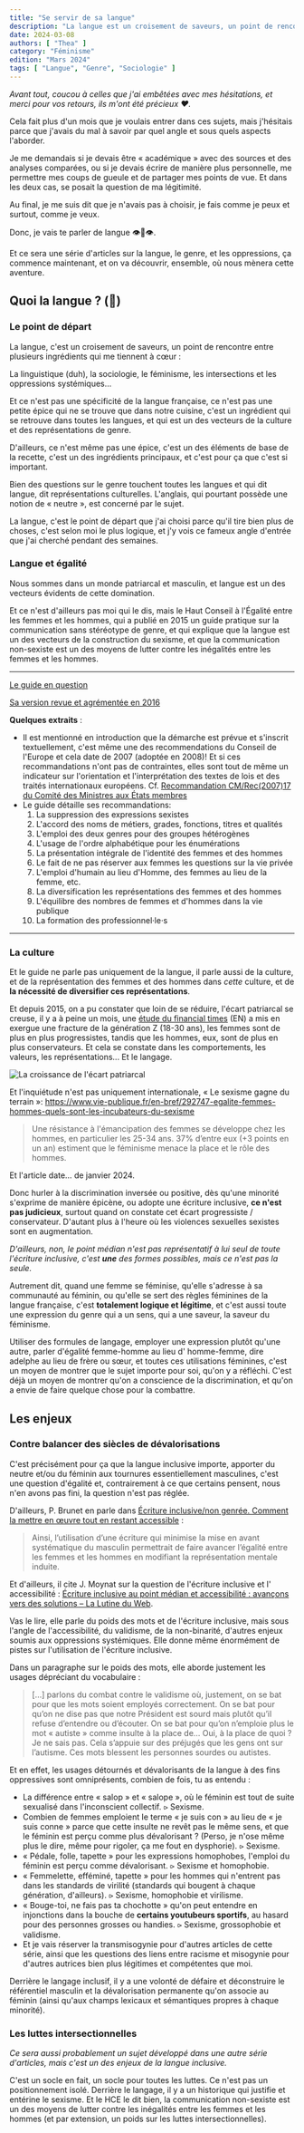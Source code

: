 ```yaml
---
title: "Se servir de sa langue"
description: "La langue est un croisement de saveurs, un point de rencontre entre plusieurs ingrédients : la linguistique, la sociologie, le féminisme, les intersections et les oppressions systémiques… Elle est un des vecteurs des représentations de genre."
date: 2024-03-08
authors: [ "Thea" ]
category: "Féminisme"
edition: "Mars 2024"
tags: [ "Langue", "Genre", "Sociologie" ]
---
```


*Avant tout, coucou à celles que j'ai embêtées avec mes hésitations, et merci pour vos retours, ils m'ont été précieux
❤️.*

Cela fait plus d'un mois que je voulais entrer dans ces sujets, mais j'hésitais parce que j'avais du mal à savoir par
quel angle et sous quels aspects l'aborder.

Je me demandais si je devais être « académique » avec des sources et des analyses comparées, ou si je devais écrire de
manière plus personnelle, me permettre mes coups de gueule et de partager mes points de vue. Et dans les deux cas, se
posait la question de ma légitimité.

Au final, je me suis dit que je n'avais pas à choisir, je fais comme je peux et surtout, comme je veux.

Donc, je vais te parler de langue 👁️👅👁️.

Et ce sera une série d'articles sur la langue, le genre, et les oppressions, ça commence maintenant, et on va découvrir,
ensemble, où nous mènera cette aventure.

## Quoi la langue ? (👅)

### Le point de départ

La langue, c'est un croisement de saveurs, un point de rencontre entre plusieurs ingrédients qui me tiennent à cœur :

La linguistique (duh), la sociologie, le féminisme, les intersections et les oppressions systémiques…

Et ce n'est pas une spécificité de la langue française, ce n'est pas une petite épice qui ne se trouve que dans notre
cuisine, c'est un ingrédient qui se retrouve dans toutes les langues, et qui est un des vecteurs de la culture et des
représentations de genre.

D'ailleurs, ce n'est même pas une épice, c'est un des éléments de base de la recette, c'est un des ingrédients
principaux, et c'est pour ça que c'est si important.

Bien des questions sur le genre touchent toutes les langues et qui dit langue, dit représentations culturelles.
L'anglais, qui pourtant possède une notion de « neutre », est concerné par le sujet.

La langue, c'est le point de départ que j'ai choisi parce qu'il tire bien plus de choses, c'est selon moi le plus
logique, et j'y vois ce fameux angle d'entrée que j'ai cherché pendant des semaines.

### Langue et égalité

Nous sommes dans un monde patriarcal et masculin, et langue est un des vecteurs évidents de cette domination.

Et ce n'est d'ailleurs pas moi qui le dis, mais le Haut Conseil à l'Égalité entre les femmes et les hommes, qui a publié
en 2015 un guide pratique sur la communication sans stéréotype de genre, et qui explique que la langue est un des
vecteurs de la construction du sexisme, et que la communication non-sexiste est un des moyens de lutter contre les
inégalités entre les femmes et les hommes.

---

[Le guide en question](https://www.haut-conseil-egalite.gouv.fr/IMG/pdf/hcefh__guide_pratique_com_sans_stereo-_vf-_2015_11_05.pdf)

[Sa version revue et agrémentée en 2016](https://haut-conseil-egalite.gouv.fr/IMG/pdf/guide_pour_une_communication_publique_sans_stereotype_de_sexe_vf_2016_11_02.compressed-2.pdf)

**Quelques extraits** :

- Il est mentionné en introduction que la démarche est prévue et s'inscrit textuellement, c'est même une des
  recommendations du Conseil de l'Europe et cela date de 2007 (adoptée en 2008)! Et si ces recommandations n'ont pas de
  contraintes, elles sont tout de même un indicateur sur l'orientation et l'interprétation des textes de lois et des
  traités internationaux européens.
  Cf. [Recommandation CM/Rec(2007)17 du Comité des Ministres aux États membres](https://search.coe.int/cm/Pages/result_details.aspx?ObjectID=09000016805d4ab3)
- Le guide détaille ses recommandations:
    1. La suppression des expressions sexistes
    2. L'accord des noms de métiers, grades, fonctions, titres et qualités
    3. L'emploi des deux genres pour des groupes hétérogènes
    4. L'usage de l'ordre alphabétique pour les énumérations
    5. La présentation intégrale de l'identité des femmes et des hommes
    6. Le fait de ne pas réserver aux femmes les questions sur la vie privée
    7. L'emploi d'humain au lieu d'Homme, des femmes au lieu de la femme, etc.
    8. La diversification les représentations des femmes et des hommes
    9. L'équilibre des nombres de femmes et d'hommes dans la vie publique
    10. La formation des professionnel·le·s

---

### La culture

Et le guide ne parle pas uniquement de la langue, il parle aussi de la culture, et de la représentation des femmes et
des hommes dans *cette* culture, et de **la nécessité de diversifier ces représentations**.

Et depuis 2015, on a pu constater que loin de se réduire, l'écart patriarcal se creuse, il y a à peine un mois,
une [étude du financial times](https://www.ft.com/content/29fd9b5c-2f35-41bf-9d4c-994db4e12998) (EN) a mis en exergue
une fracture de la génération Z (18-30 ans), les femmes sont de plus en plus progressistes, tandis que les hommes, eux,
sont de plus en plus conservateurs. Et cela se constate dans les comportements, les valeurs, les représentations... Et
le langage.

![La croissance de l'écart patriarcal](/img/posts/2024-03-03-se-servir-de-sa-langue/gap.png)

Et l'inquiétude n'est pas uniquement internationale, « Le sexisme gagne du
terrain »: https://www.vie-publique.fr/en-bref/292747-egalite-femmes-hommes-quels-sont-les-incubateurs-du-sexisme

> Une résistance à l'émancipation des femmes se développe chez les hommes, en particulier les 25-34 ans. 37% d’entre
> eux (+3 points en un an) estiment que le féminisme menace la place et le rôle des hommes.
>

Et l'article date… de janvier 2024.

Donc hurler à la discrimination inversée ou positive, dès qu'une minorité s'exprime de manière épicène, ou adopte une
écriture inclusive, **ce n'est pas judicieux**, surtout quand on constate cet écart progressiste / conservateur.
D'autant plus à l'heure où les violences sexuelles sexistes sont en augmentation.

*D'ailleurs, non, le point médian n'est pas représentatif à lui seul de toute l'écriture inclusive, c'est **une** des
formes possibles, mais ce n'est pas la seule.*

Autrement dit, quand une femme se féminise, qu'elle s'adresse à sa communauté au féminin, ou qu'elle se sert des règles
féminines de la langue française, c'est **totalement logique et légitime**, et c'est aussi toute une expression du genre
qui a un sens, qui a une saveur, la saveur du féminisme.

Utiliser des formules de langage, employer une expression plutôt qu'une autre, parler d'égalité femme-homme au lieu d'
homme-femme, dire adelphe au lieu de frère ou sœur, et toutes ces utilisations féminines, c'est un moyen de montrer que
le sujet importe pour soi, qu'on y a réfléchi. C'est déjà un moyen de montrer qu'on a conscience de la discrimination,
et qu'on a envie de faire quelque chose pour la combattre.

## Les enjeux

### Contre balancer des siècles de dévalorisations

C'est précisément pour ça que la langue inclusive importe, apporter du neutre et/ou du féminin aux tournures
essentiellement masculines, c'est une question d'égalité et, contrairement à ce que certains pensent, nous n'en avons
pas fini, la question n'est pas réglée.

D'ailleurs, P. Brunet en parle
dans [Écriture inclusive/non genrée. Comment la mettre en œuvre tout en restant accessible](https://www.cairn.info/revue-la-nouvelle-revue-education-et-societe-inclusives-2022-1-page-245.htm?contenu=article) :

> Ainsi, l’utilisation d’une écriture qui minimise la mise en avant systématique du masculin permettrait de faire
> avancer l’égalité entre les femmes et les hommes en modifiant la représentation mentale induite.
>

Et d'ailleurs, il cite J. Moynat sur la question de l'écriture inclusive et l'
accessibilité : [Écriture inclusive au point médian et accessibilité : avançons vers des solutions – La Lutine du Web](https://www.lalutineduweb.fr/ecriture-inclusive-accessibilite-solutions/).

Vas le lire, elle parle du poids des mots et de l'écriture inclusive, mais sous l'angle de l'accessibilité, du
validisme, de la non-binarité, d'autres enjeux soumis aux oppressions systémiques. Elle donne même énormément de pistes
sur l'utilisation de l'écriture inclusive.

Dans un paragraphe sur le poids des mots, elle aborde justement les usages dépréciant du vocabulaire :

> […] parlons du combat contre le validisme où, justement, on se bat pour que les mots soient employés correctement. On
> se bat pour qu’on ne dise pas que notre Président est sourd mais plutôt qu’il refuse d’entendre ou d’écouter. On se
> bat
> pour qu’on n’emploie plus le mot « autiste » comme insulte à la place de… Oui, à la place de quoi ? Je ne sais pas.
> Cela
> s’appuie sur des préjugés que les gens ont sur l’autisme. Ces mots blessent les personnes sourdes ou autistes.
>

Et en effet, les usages détournés et dévalorisants de la langue à des fins oppressives sont omniprésents, combien de
fois, tu as entendu :

- La différence entre « salop » et « salope », où le féminin est tout de suite sexualisé dans l'inconscient collectif.
  ⪧ Sexisme.
- Combien de femmes emploient le terme « je suis con » au lieu de « je suis conne » parce que cette insulte ne revêt pas
  le même sens, et que le féminin est perçu comme plus dévalorisant ? (Perso, je n'ose même plus le dire, même pour
  rigoler, ça me fout en dysphorie).
  ⪧ Sexisme.
- « Pédale, folle, tapette » pour les expressions homophobes, l'emploi du féminin est perçu comme dévalorisant.
  ⪧ Sexisme et homophobie.
- « Femmelette, efféminé, tapette » pour les hommes qui n'entrent pas dans les standards de virilité (standards qui
  bougent à chaque génération, d'ailleurs).
  ⪧ Sexisme, homophobie et virilisme.
- « Bouge-toi, ne fais pas ta chochotte » qu'on peut entendre en injonctions dans la bouche de **certains youtubeurs
  sportifs**, au hasard pour des personnes grosses ou handies.
  ⪧ Sexisme, grossophobie et validisme.
- Et je vais réserver la transmisogynie pour d'autres articles de cette série, ainsi que les questions des liens entre
  racisme et misogynie pour d'autres autrices bien plus légitimes et compétentes que moi.

Derrière le langage inclusif, il y a une volonté de défaire et déconstruire le référentiel masculin et la dévalorisation
permanente qu'on associe au féminin (ainsi qu'aux champs lexicaux et sémantiques propres à chaque minorité).

### Les luttes intersectionnelles

*Ce sera aussi probablement un sujet développé dans une autre série d'articles, mais c'est un des enjeux de la langue
inclusive.*

C'est un socle en fait, un socle pour toutes les luttes. Ce n'est pas un positionnement isolé. Derrière le langage, il y
a un historique qui justifie et entérine le sexisme. Et le HCE le dit bien, la communication non-sexiste est un des
moyens de lutter contre les inégalités entre les femmes et les hommes (et par extension, un poids sur les luttes
intersectionnelles).
